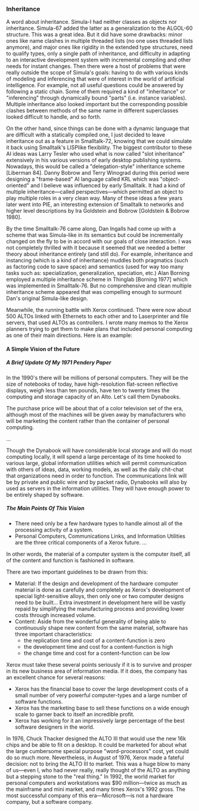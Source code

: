 ### Inheritance

A word about inheritance. Simula-I had neither classes as objects nor inheritance. Simula-67 added the latter as a generalization to the ALGOL-60 <block> structure. This was a great idea. But it did have some drawbacks: minor ones like name clashes in multiple threaded lists (no one uses threaded lists anymore), and major ones like rigidity in the extended type structures, need to qualify types, only a single path of inheritance, and difficulty in adapting to an interactive development system with incremental compiling and other needs for instant changes. Then there were a host of problems that were really outside the scope of Simula's goals: having to do with various kinds of modeling and inferencing that were of interest in the world of artificial intelligence. For example, not all useful questions could be answered by following a static chain. Some of them required a kind of "inheritance" or "inferencing" through dynamically bound "parts" (i.e. instance variables). Multiple inheritance also looked important but the corresponding possible clashes between methods of the same name in different superclasses looked difficult to handle, and so forth.

On the other hand, since things can be done with a dynamic language that are difficult with a statically compiled one, I just decided to leave inheritance out as a feature in Smalltalk-72, knowing that we could simulate it back using Smalltalk's LISPlike flexibility. The biggest contributor to these AI ideas was Larry Tesler who used what is now called "slot inheritance" extensively in his various versions of early desktop publishing systems. Nowadays, this would be called a "delegation-style" inheritance scheme [Liberman 84]. Danny Bobrow and Terry Winograd during this period were designing a "frame-based" AI language called KRL which was "object-oriented" and I believe was influenced by early Smalltalk. It had a kind of multiple inheritance—called perspectives—which permitted an object to play multiple roles in a very clean way. Many of these ideas a few years later went into PIE, an interesting extension of Smalltalk to networks and higher level descriptions by Ira Goldstein and Bobrow [Goldstein & Bobrow 1980].

By the time Smalltalk-76 came along, Dan Ingalls had come up with a scheme that was Simula-like in its semantics but could be incrementally changed on the fly to be in accord with our goals of close interaction. I was not completely thrilled with it because it seemed that we needed a better theory about inheritance entirely (and still do). For example, inheritance and instancing (which is a kind of inheritance) muddles both pragmatics (such as factoring code to save space) and semantics (used for way too many tasks such as: specialization, generalization, speciation, etc.) Alan Borning employed a multiple inheritance scheme in Thinglab [Borning 1977] which was implemented in Smalltalk-76. But no comprehensive and clean multiple inheritance scheme appeared that was compelling enough to surmount Dan's original Simula-like design.

Meanwhile, the running battle with Xerox continued. There were now about 500 ALTOs linked with Ethernets to each other and to Laserprinter and file servers, that used ALTOs as controllers. I wrote many memos to the Xerox planners trying to get them to make plans that included personal computing as one of their main directions. Here is an example:

#### A Simple Vision of the Future

##### A Brief Update Of My 1971 Pendery Paper

In the 1990's there will be millions of personal computers. They will be the size of notebooks of today, have high-resolution flat-screen reflective displays, weigh less than ten pounds, have ten to twenty times the computing and storage capacity of an Alto. Let's call them Dynabooks.

The purchase price will be about that of a color television set of the era, although most of the machines will be given away by manufacturers who will be marketing the content rather than the container of personal computing.

...

Though the Dynabook will have considerable local storage and will do most computing locally, it will spend a large percentage of its time hooked to various large, global information utilities which will permit communication with others of ideas, data, working models, as well as the daily chit-chat that organizations need in order to function. The communications link will be by private and public wire and by packet radio, Dynabooks will also by used as servers in the information utilities. They will have enough power to be entirely shaped by software.

##### The Main Points Of This Vision

- There need only be a few hardware types to handle almost all of the processing activity of a system.
- Personal Computers, Communications Links, and Information Utilities are the three critical components of a Xerox future.
...

In other words, the material of a computer system is the computer itself, all of the content and function is fashioned in software.

There are two important guidelines to be drawn from this:

- Material: If the design and development of the hardware computer material is done as carefully and completely as Xerox's development of special light-sensitive alloys, then only one or two computer designs need to be built... Extra investment in development here will be vastly repaid by simplifying the manufacturing process and providing lower costs through increased volume.
- Content: Aside from the wonderful generality of being able to continuously shape new content from the same material, software has three important characteristics:
  - the replication time and cost of a content-function is zero
  - the development time and cost for a content-function is high
  - the change time and cost for a content-function can be low

Xerox must take these several points seriously if it is to survive and prosper in its new business area of information media. If it does, the company has an excellent chance for several reasons:

- Xerox has the financial base to cover the large development costs of a small number of very powerful computer-types and a large number of software functions.
- Xerox has the marketing base to sell these functions on a wide enough scale to garner back to itself an incredible profit.
- Xerox has working for it an impressively large percentage of the best software designers in the world.


In 1976, Chuck Thacker designed the ALTO III that would use the new 16k chips and be able to fit on a desktop. It could be marketed for about what the large cumbersome special purpose "word-processors" cost, yet could do so much more. Nevertheless, in August of 1976, Xerox made a fateful decision: not to bring the ALTO III to market. This was a huge blow to many of us—even I, who had never really, really thought of the ALTO as anything but a stepping stone to the "real thing." In 1992, the world market for personal computers and workstations was $90 million—twice as much as the mainframe and mini market, and many times Xerox's 1992 gross. The most successful company of this era—Microsoft—is not a hardware company, but a software company.

